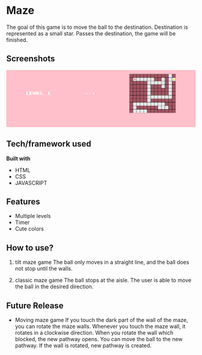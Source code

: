 # Maze
The goal of this game is to move the ball to the destination. Destination is represented as a small star. Passes the destination, the game will be finished.


## Screenshots

![Maze](./maze.png)
 ## Tech/framework used

<b>Built with</b>
- HTML
- CSS 
- JAVASCRIPT

## Features
- Multiple levels 
- Timer
- Cute colors 
## How to use?
1) tilt maze game
The ball only moves in a straight line, and the ball does not stop until the walls.

2) classic maze game
The ball stops at the aisle. The user is able to move the ball in the desired direction.


## Future Release

- Moving maze game
If you touch the dark part of the wall of the maze, you can rotate the maze walls.
Whenever you touch the maze wall, it rotates in a clockwise direction.
When you rotate the wall which blocked, the new pathway opens. You can move the ball to the new pathway.
If the wall is rotated, new pathway is created.
